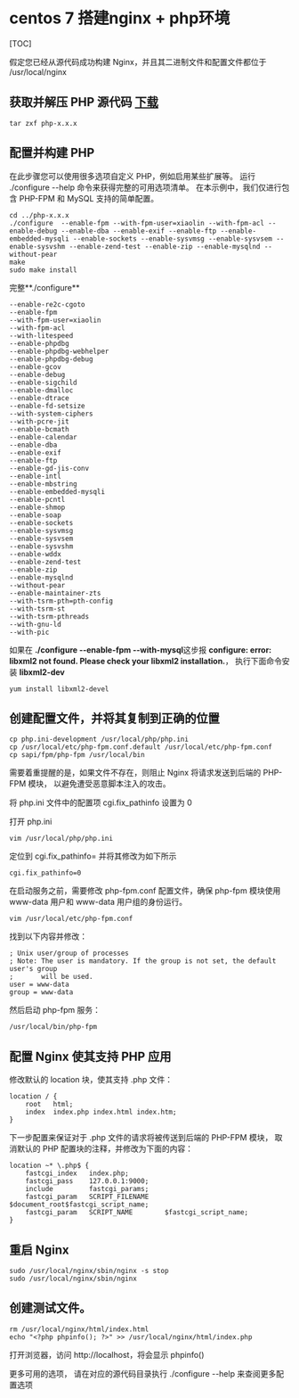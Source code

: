 # centos 7 搭建nginx + php环境

[TOC]

假定您已经从源代码成功构建 Nginx，并且其二进制文件和配置文件都位于 /usr/local/nginx

## 获取并解压 PHP 源代码 [下载](http://php.net/downloads.php)
```shell
tar zxf php-x.x.x
```

## 配置并构建 PHP

在此步骤您可以使用很多选项自定义 PHP，例如启用某些扩展等。 运行 ./configure --help 命令来获得完整的可用选项清单。 在本示例中，我们仅进行包含 PHP-FPM 和 MySQL 支持的简单配置。
```shell
cd ../php-x.x.x
./configure  --enable-fpm --with-fpm-user=xiaolin --with-fpm-acl --enable-debug --enable-dba --enable-exif --enable-ftp --enable-embedded-mysqli --enable-sockets --enable-sysvmsg --enable-sysvsem --enable-sysvshm --enable-zend-test --enable-zip --enable-mysqlnd --without-pear
make
sudo make install
```

完整**./configure**
```shell
--enable-re2c-cgoto
--enable-fpm
--with-fpm-user=xiaolin
--with-fpm-acl
--with-litespeed
--enable-phpdbg
--enable-phpdbg-webhelper
--enable-phpdbg-debug
--enable-gcov
--enable-debug
--enable-sigchild
--enable-dmalloc
--enable-dtrace
--enable-fd-setsize
--with-system-ciphers
--with-pcre-jit
--enable-bcmath
--enable-calendar
--enable-dba
--enable-exif
--enable-ftp
--enable-gd-jis-conv
--enable-intl
--enable-mbstring
--enable-embedded-mysqli
--enable-pcntl
--enable-shmop
--enable-soap
--enable-sockets
--enable-sysvmsg
--enable-sysvsem
--enable-sysvshm
--enable-wddx
--enable-zend-test
--enable-zip
--enable-mysqlnd
--without-pear
--enable-maintainer-zts
--with-tsrm-pth=pth-config
--with-tsrm-st
--with-tsrm-pthreads
--with-gnu-ld
--with-pic
```


如果在 **./configure --enable-fpm --with-mysql**这步报 **configure: error: libxml2 not found. Please check your libxml2 installation.**， 执行下面命令安装 **libxml2-dev**
```shell
yum install libxml2-devel
```

## 创建配置文件，并将其复制到正确的位置
```shell
cp php.ini-development /usr/local/php/php.ini
cp /usr/local/etc/php-fpm.conf.default /usr/local/etc/php-fpm.conf
cp sapi/fpm/php-fpm /usr/local/bin
```

需要着重提醒的是，如果文件不存在，则阻止 Nginx 将请求发送到后端的 PHP-FPM 模块， 以避免遭受恶意脚本注入的攻击。

将 php.ini 文件中的配置项 cgi.fix_pathinfo 设置为 0

打开 php.ini
```shell
vim /usr/local/php/php.ini
```

定位到 cgi.fix_pathinfo= 并将其修改为如下所示

```shell
cgi.fix_pathinfo=0
```

在启动服务之前，需要修改 php-fpm.conf 配置文件，确保 php-fpm 模块使用 www-data 用户和 www-data 用户组的身份运行。
```shell
vim /usr/local/etc/php-fpm.conf
```

找到以下内容并修改：
```shell
; Unix user/group of processes
; Note: The user is mandatory. If the group is not set, the default user's group
;       will be used.
user = www-data
group = www-data
```

然后启动 php-fpm 服务：
```shell
/usr/local/bin/php-fpm
```

## 配置 Nginx 使其支持 PHP 应用

修改默认的 location 块，使其支持 .php 文件：

```shell
location / {
    root   html;
    index  index.php index.html index.htm;
}
```

下一步配置来保证对于 .php 文件的请求将被传送到后端的 PHP-FPM 模块， 取消默认的 PHP 配置块的注释，并修改为下面的内容：

```shell
location ~* \.php$ {
    fastcgi_index   index.php;
    fastcgi_pass    127.0.0.1:9000;
    include         fastcgi_params;
    fastcgi_param   SCRIPT_FILENAME    $document_root$fastcgi_script_name;
    fastcgi_param   SCRIPT_NAME        $fastcgi_script_name;
}
```

## 重启 Nginx
```shell
sudo /usr/local/nginx/sbin/nginx -s stop
sudo /usr/local/nginx/sbin/nginx
```


## 创建测试文件。
```shell
rm /usr/local/nginx/html/index.html
echo "<?php phpinfo(); ?>" >> /usr/local/nginx/html/index.php
```

打开浏览器，访问 http:\/\/localhost，将会显示 phpinfo() 

更多可用的选项， 请在对应的源代码目录执行 ./configure --help 来查阅更多配置选项
